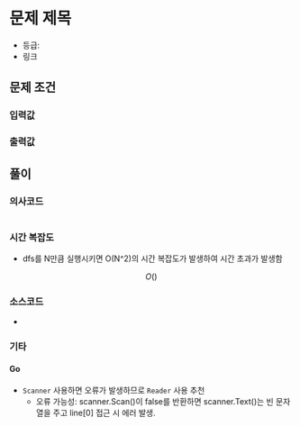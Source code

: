 # 문제 제목

- 등급:
- 링크

## 문제 조건

### 입력값

### 출력값

## 풀이

### 의사코드

```text

```

### 시간 복잡도

- dfs를 N만큼 실행시키면 O(N^2)의 시간 복잡도가 발생하여 시간 초과가 발생함

```math
O()
```

### 소스코드

-

### 기타

#### Go

- `Scanner` 사용하면 오류가 발생하므로 `Reader` 사용 추천
  - 오류 가능성: scanner.Scan()이 false를 반환하면 scanner.Text()는 빈 문자열을 주고 line[0] 접근 시 에러 발생.
